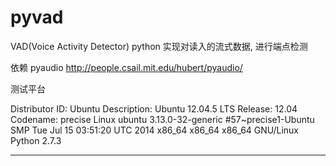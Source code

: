 pyvad
=====

VAD(Voice Activity Detector)  python 实现对读入的流式数据, 进行端点检测

依赖
pyaudio
http://people.csail.mit.edu/hubert/pyaudio/


测试平台

Distributor ID:	Ubuntu
Description:	Ubuntu 12.04.5 LTS
Release:	12.04
Codename:	precise
Linux ubuntu 3.13.0-32-generic #57~precise1-Ubuntu SMP Tue Jul 15 03:51:20 UTC 2014 x86_64 x86_64 x86_64 GNU/Linux
Python 2.7.3

------
